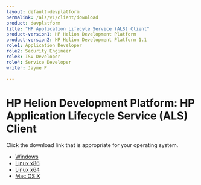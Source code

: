 ```yaml
---
layout: default-devplatform
permalink: /als/v1/client/download
product: devplatform
title: "HP Application Lifecyle Service (ALS) Client"
product-version1: HP Helion Development Platform
product-version2: HP Helion Development Platform 1.1
role1: Application Developer
role2: Security Engineer
role3: ISV Developer 
role4: Service Developer
writer: Jayme P

---
```

<!--PUBLISHED-->
# HP Helion Development Platform: HP Application Lifecycle Service (ALS) Client

Click the download link that is appropriate for your operating system.

* [Windows](http://g7743e0143085e2793a5aef95989b09ea.cdn.hpcloudsvc.com/helion-1.0.1-win32-ix86.zip)
* [Linux x86](http://g7743e0143085e2793a5aef95989b09ea.cdn.hpcloudsvc.com/helion-1.0.1-linux-glibc2.3-ix86.zip)
* [Linux x64](http://g7743e0143085e2793a5aef95989b09ea.cdn.hpcloudsvc.com/helion-1.0.1-linux-glibc2.3-x86_64.zip)
* [Mac OS X](http://g7743e0143085e2793a5aef95989b09ea.cdn.hpcloudsvc.com/helion-1.0.1-macosx10.5-i386-x86_64.zip)
